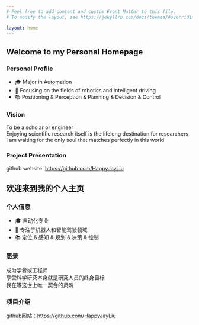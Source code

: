 ```yaml
---
# Feel free to add content and custom Front Matter to this file.
# To modify the layout, see https://jekyllrb.com/docs/themes/#overriding-theme-defaults

layout: home
---
```

## Welcome to my Personal Homepage
### Personal Profile
- 🎓 Major in Automation  
- 💼 Focusing on the fields of robotics and intelligent driving  
- 📚 Positioning & Perception & Planning & Decision & Control

### Vision
To be a scholar or engineer\
Enjoying scientific research itself is the lifelong destination for researchers\
I am waiting for the only soul that matches perfectly in this world
### Project Presentation
github website: https://github.com/HappyJayLiu


## 欢迎来到我的个人主页
### 个人信息
- 🎓 自动化专业
- 💼 专注于机器人和智能驾驶领域
- 📚 定位 & 感知 & 规划 & 决策 & 控制

### 愿景
成为学者或工程师\
享受科学研究本身就是研究人员的终身目标\
我在等这世上唯一契合的灵魂


### 项目介绍
github网站：https://github.com/HappyJayLiu



